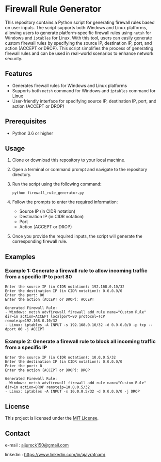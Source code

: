 # Firewall Rule Generator

This repository contains a Python script for generating firewall rules based on user inputs. The script supports both Windows and Linux platforms, allowing users to generate platform-specific firewall rules using `netsh` for Windows and `iptables` for Linux. With this tool, users can easily generate custom firewall rules by specifying the source IP, destination IP, port, and action (ACCEPT or DROP). This script simplifies the process of generating firewall rules and can be used in real-world scenarios to enhance network security.

## Features

- Generates firewall rules for Windows and Linux platforms
- Supports both `netsh` command for Windows and `iptables` command for Linux
- User-friendly interface for specifying source IP, destination IP, port, and action (ACCEPT or DROP)

## Prerequisites

- Python 3.6 or higher

## Usage

1. Clone or download this repository to your local machine.

2. Open a terminal or command prompt and navigate to the repository directory.

3. Run the script using the following command:

    ```
    python firewall_rule_generator.py
    ```

4. Follow the prompts to enter the required information:
   - Source IP (in CIDR notation)
   - Destination IP (in CIDR notation)
   - Port
   - Action (ACCEPT or DROP)

5. Once you provide the required inputs, the script will generate the corresponding firewall rule.

## Examples

### Example 1: Generate a firewall rule to allow incoming traffic from a specific IP to port 80

```
Enter the source IP (in CIDR notation): 192.168.0.10/32
Enter the destination IP (in CIDR notation): 0.0.0.0/0
Enter the port: 80
Enter the action (ACCEPT or DROP): ACCEPT

Generated Firewall Rule:
- Windows: netsh advfirewall firewall add rule name="Custom Rule" dir=in action=ACCEPT localport=80 protocol=TCP remoteip=192.168.0.10/32
- Linux: iptables -A INPUT -s 192.168.0.10/32 -d 0.0.0.0/0 -p tcp --dport 80 -j ACCEPT
```

### Example 2: Generate a firewall rule to block all incoming traffic from a specific IP

```
Enter the source IP (in CIDR notation): 10.0.0.5/32
Enter the destination IP (in CIDR notation): 0.0.0.0/0
Enter the port: 0
Enter the action (ACCEPT or DROP): DROP

Generated Firewall Rule:
- Windows: netsh advfirewall firewall add rule name="Custom Rule" dir=in action=DROP remoteip=10.0.0.5/32
- Linux: iptables -A INPUT -s 10.0.0.5/32 -d 0.0.0.0/0 -j DROP
```

## License

This project is licensed under the [MIT License](LICENSE).

## Contact

e-mail     : ajjurock150@gmail.com 

linkedin  : https://www.linkedin.com/in/ajayratnam/

